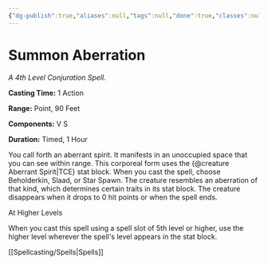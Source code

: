 ```yaml
---
{"dg-publish":true,"aliases":null,"tags":null,"done":true,"classes":null,"spellLevel":4,"school":"Conjuration","source":"TCE","permalink":"/spells/summon-aberration/","dgHomeLink":false,"dgPassFrontmatter":true}
---
```


# Summon Aberration
*A 4th Level Conjuration Spell.*

**Casting Time:** 1 Action

**Range:** Point, 90 Feet

**Components:** V S 

**Duration:** Timed, 1 Hour

You call forth an aberrant spirit. It manifests in an unoccupied space that you can see within range. This corporeal form uses the {@creature Aberrant Spirit|TCE} stat block. When you cast the spell, choose Beholderkin, Slaad, or Star Spawn. The creature resembles an aberration of that kind, which determines certain traits in its stat block. The creature disappears when it drops to 0 hit points or when the spell ends.

At Higher Levels

When you cast this spell using a spell slot of 5th level or higher, use the higher level wherever the spell's level appears in the stat block.

[[Spellcasting/Spells|Spells]]